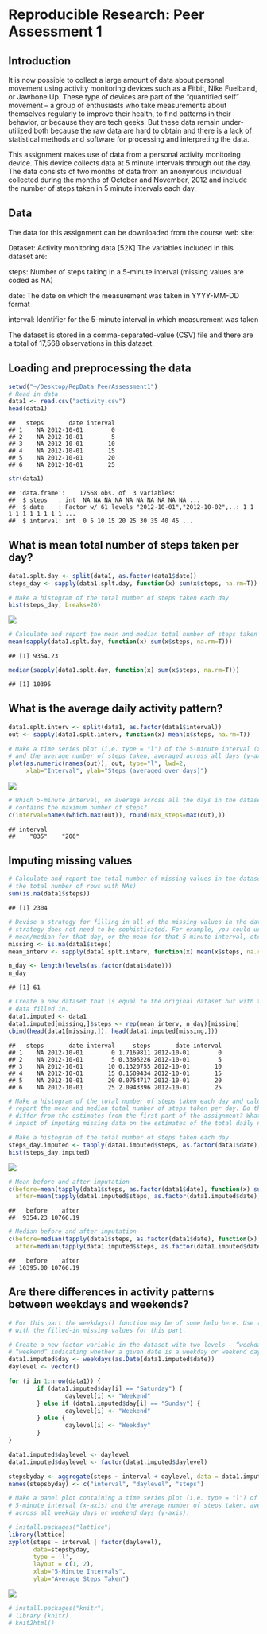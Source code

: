 # Reproducible Research: Peer Assessment 1
## Introduction

It is now possible to collect a large amount of data about personal movement using 
activity monitoring devices such as a Fitbit, Nike Fuelband, or Jawbone Up. 
These type of devices are part of the “quantified self” movement – a group of 
enthusiasts who take measurements about themselves regularly to improve their 
health, to find patterns in their behavior, or because they are tech geeks. But 
these data remain under-utilized both because the raw data are hard to obtain 
and there is a lack of statistical methods and software for processing and 
interpreting the data.

This assignment makes use of data from a personal activity monitoring device. 
This device collects data at 5 minute intervals through out the day. The data 
consists of two months of data from an anonymous individual collected during the 
months of October and November, 2012 and include the number of steps taken in 5 
minute intervals each day.

## Data

The data for this assignment can be downloaded from the course web site:

Dataset: Activity monitoring data [52K]
The variables included in this dataset are:

steps: Number of steps taking in a 5-minute interval (missing values are coded as NA)

date: The date on which the measurement was taken in YYYY-MM-DD format

interval: Identifier for the 5-minute interval in which measurement was taken

The dataset is stored in a comma-separated-value (CSV) file and there are a total 
of 17,568 observations in this dataset.


## Loading and preprocessing the data


```r
setwd("~/Desktop/RepData_PeerAssessment1")
# Read in data
data1 <- read.csv("activity.csv")
head(data1)
```

```
##   steps       date interval
## 1    NA 2012-10-01        0
## 2    NA 2012-10-01        5
## 3    NA 2012-10-01       10
## 4    NA 2012-10-01       15
## 5    NA 2012-10-01       20
## 6    NA 2012-10-01       25
```

```r
str(data1)
```

```
## 'data.frame':	17568 obs. of  3 variables:
##  $ steps   : int  NA NA NA NA NA NA NA NA NA NA ...
##  $ date    : Factor w/ 61 levels "2012-10-01","2012-10-02",..: 1 1 1 1 1 1 1 1 1 1 ...
##  $ interval: int  0 5 10 15 20 25 30 35 40 45 ...
```

## What is mean total number of steps taken per day?

```r
data1.splt.day <- split(data1, as.factor(data1$date))
steps_day <- sapply(data1.splt.day, function(x) sum(x$steps, na.rm=T))

# Make a histogram of the total number of steps taken each day
hist(steps_day, breaks=20)
```

![](PA1_template_files/figure-html/unnamed-chunk-2-1.png) 

```r
# Calculate and report the mean and median total number of steps taken per day
mean(sapply(data1.splt.day, function(x) sum(x$steps, na.rm=T)))
```

```
## [1] 9354.23
```

```r
median(sapply(data1.splt.day, function(x) sum(x$steps, na.rm=T)))
```

```
## [1] 10395
```

## What is the average daily activity pattern?

```r
data1.splt.interv <- split(data1, as.factor(data1$interval))
out <- sapply(data1.splt.interv, function(x) mean(x$steps, na.rm=T))

# Make a time series plot (i.e. type = "l") of the 5-minute interval (x-axis) 
# and the average number of steps taken, averaged across all days (y-axis)
plot(as.numeric(names(out)), out, type="l", lwd=2,
     xlab="Interval", ylab="Steps (averaged over days)")
```

![](PA1_template_files/figure-html/unnamed-chunk-3-1.png) 

```r
# Which 5-minute interval, on average across all the days in the dataset, 
# contains the maximum number of steps?
c(interval=names(which.max(out)), round(max_steps=max(out),))
```

```
## interval          
##    "835"    "206"
```

## Imputing missing values

```r
# Calculate and report the total number of missing values in the dataset (i.e. 
# the total number of rows with NAs)
sum(is.na(data1$steps))
```

```
## [1] 2304
```

```r
# Devise a strategy for filling in all of the missing values in the dataset. The 
# strategy does not need to be sophisticated. For example, you could use the 
# mean/median for that day, or the mean for that 5-minute interval, etc.
missing <- is.na(data1$steps)
mean_interv <- sapply(data1.splt.interv, function(x) mean(x$steps, na.rm=T))

n_day <- length(levels(as.factor(data1$date)))
n_day
```

```
## [1] 61
```


```r
# Create a new dataset that is equal to the original dataset but with the missing 
# data filled in.
data1.imputed <- data1
data1.imputed[missing,]$steps <- rep(mean_interv, n_day)[missing]
cbind(head(data1[missing,]), head(data1.imputed[missing,]))
```

```
##   steps       date interval     steps       date interval
## 1    NA 2012-10-01        0 1.7169811 2012-10-01        0
## 2    NA 2012-10-01        5 0.3396226 2012-10-01        5
## 3    NA 2012-10-01       10 0.1320755 2012-10-01       10
## 4    NA 2012-10-01       15 0.1509434 2012-10-01       15
## 5    NA 2012-10-01       20 0.0754717 2012-10-01       20
## 6    NA 2012-10-01       25 2.0943396 2012-10-01       25
```


```r
# Make a histogram of the total number of steps taken each day and calculate and 
# report the mean and median total number of steps taken per day. Do these values 
# differ from the estimates from the first part of the assignment? What is the 
# impact of imputing missing data on the estimates of the total daily number of steps?

# Make a histogram of the total number of steps taken each day 
steps_day.imputed <- tapply(data1.imputed$steps, as.factor(data1$date), sum)
hist(steps_day.imputed)
```

![](PA1_template_files/figure-html/unnamed-chunk-6-1.png) 

```r
# Mean before and after imputation
c(before=mean(tapply(data1$steps, as.factor(data1$date), function(x) sum(x, na.rm=T))),
  after=mean(tapply(data1.imputed$steps, as.factor(data1.imputed$date), sum)))
```

```
##   before    after 
##  9354.23 10766.19
```

```r
# Median before and after imputation
c(before=median(tapply(data1$steps, as.factor(data1$date), function(x) sum(x, na.rm=T))),
  after=median(tapply(data1.imputed$steps, as.factor(data1.imputed$date), sum)))
```

```
##   before    after 
## 10395.00 10766.19
```

## Are there differences in activity patterns between weekdays and weekends?

```r
# For this part the weekdays() function may be of some help here. Use the dataset 
# with the filled-in missing values for this part.

# Create a new factor variable in the dataset with two levels – “weekday” and 
# “weekend” indicating whether a given date is a weekday or weekend day.
data1.imputed$day <- weekdays(as.Date(data1.imputed$date))
daylevel <- vector()

for (i in 1:nrow(data1)) {
        if (data1.imputed$day[i] == "Saturday") {
                daylevel[i] <- "Weekend"
        } else if (data1.imputed$day[i] == "Sunday") {
                daylevel[i] <- "Weekend"
        } else {
                daylevel[i] <- "Weekday"
        }
}

data1.imputed$daylevel <- daylevel
data1.imputed$daylevel <- factor(data1.imputed$daylevel)

stepsbyday <- aggregate(steps ~ interval + daylevel, data = data1.imputed, mean)
names(stepsbyday) <- c("interval", "daylevel", "steps")
```


```r
# Make a panel plot containing a time series plot (i.e. type = "l") of the 
# 5-minute interval (x-axis) and the average number of steps taken, averaged 
# across all weekday days or weekend days (y-axis).

# install.packages("lattice")
library(lattice)
xyplot(steps ~ interval | factor(daylevel),
       data=stepsbyday,
       type = 'l',
       layout = c(1, 2),
       xlab="5-Minute Intervals",
       ylab="Average Steps Taken")
```

![](PA1_template_files/figure-html/unnamed-chunk-8-1.png) 

```r
# install.packages("knitr")
# library (knitr)
# knit2html()
```




